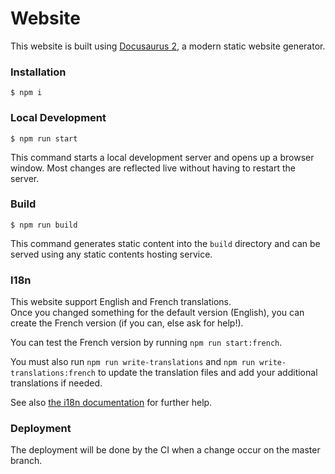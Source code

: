 # Website

This website is built using [Docusaurus 2](https://docusaurus.io/), a modern static website generator.

### Installation

```
$ npm i
```

### Local Development

```
$ npm run start
```

This command starts a local development server and opens up a browser window. Most changes are reflected live without having to restart the server.

### Build

```
$ npm run build
```

This command generates static content into the `build` directory and can be served using any static contents hosting service.

### I18n

This website support English and French translations.  
Once you changed something for the default version (English), you can create the French version (if you can, else ask for help!).

You can test the French version by running `npm run start:french`.

You must also run `npm run write-translations` and `npm run write-translations:french` to update the translation files and add your additional translations if needed.

See also [the i18n documentation](https://docusaurus.io/docs/i18n/introduction) for further help.

### Deployment

The deployment will be done by the CI when a change occur on the master branch.
